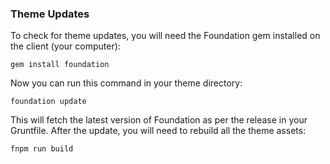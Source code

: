### Theme Updates

To check for theme updates, you will need the Foundation gem installed on the client (your computer):

```
gem install foundation
```

Now you can run this command in your theme directory:

```
foundation update
```

This will fetch the latest version of Foundation as per the release in your Gruntfile. After the update, you will need to rebuild all the theme assets:

```
fnpm run build
```
